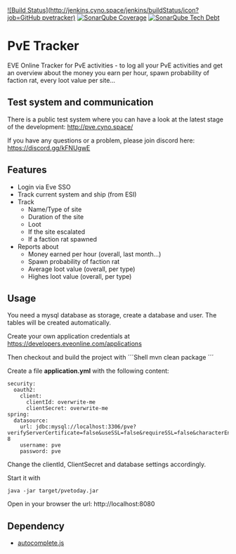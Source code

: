 [![Build Status](http://jenkins.cyno.space/jenkins/buildStatus/icon?job=GitHub pvetracker)](http://jenkins.cyno.space/jenkins/job/GitHub%20pvetracker/)
[![SonarQube Coverage](https://img.shields.io/sonar/http/sonar.cyno.space/net.troja.eve:pvetracker/coverage.svg)](http://sonar.cyno.space/dashboard?id=net.troja.eve%3Apvetracker)
[![SonarQube Tech Debt](https://img.shields.io/sonar/http/sonar.cyno.space/net.troja.eve:pvetracker/tech_debt.svg?style=plastic)](http://sonar.cyno.space/dashboard?id=net.troja.eve%3Apvetracker)

# PvE Tracker
EVE Online Tracker for PvE activities - to log all your PvE activities and get an overview about the money you earn per hour, spawn probability of faction rat, every loot value per site...

## Test system and communication
There is a public test system where you can have a look at the latest stage of the development: http://pve.cyno.space/

If you have any questions or a problem, please join discord here: https://discord.gg/kFNUgwE

## Features
* Login via Eve SSO
* Track current system and ship (from ESI)
* Track
  * Name/Type of site
  * Duration of the site
  * Loot
  * If the site escalated
  * If a faction rat spawned
* Reports about
  * Money earned per hour (overall, last month...)
  * Spawn probability of faction rat
  * Average loot value (overall, per type)
  * Highes loot value (overall, per type)

## Usage
You need a mysql database as storage, create a database and user. The tables
will be created automatically.

Create your own application credentials at https://developers.eveonline.com/applications

Then checkout and build the project with
´´´Shell
mvn clean package
´´´

Create a file **application.yml** with the following content:
```
security:
  oauth2:
    client:
      clientId: overwrite-me
      clientSecret: overwrite-me
spring:
  datasource:
    url: jdbc:mysql://localhost:3306/pve?verifyServerCertificate=false&useSSL=false&requireSSL=false&characterEncoding=UTF-8
    username: pve
    password: pve
```
Change the clientId, ClientSecret and database settings accordingly.

Start it with
```Shell
java -jar target/pvetoday.jar
```

Open in your browser the url: http://localhost:8080

## Dependency
 * [autocomplete.js](https://github.com/autocompletejs/autocomplete.js)
  
